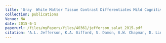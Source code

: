 ```yaml
---
title: 'Gray  White Matter Tissue Contrast Differentiates Mild Cognitive Impairment Converters From Nonconverters'
collection: publications
Venue: NA 
date: 2015-6-1
paperurl: /files/myPapers/files/40361/jefferson_salat_2015.pdf
citation: 'A.L. Jefferson, K.A. Gifford, S. Damon, G.W. Chapman, D. Liu, J. Sparling, V. Dobromyslin, D. Salat. "Gray  White Matter Tissue Contrast Differentiates Mild Cognitive Impairment Converters From Nonconverters", <i>Brain Imaging and Behavior</i>, 2015.'
---
```

